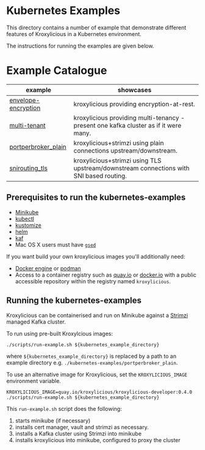 # Kubernetes Examples

This directory contains a number of example that demonstrate different features of Kroxylicious
in a Kubernetes environment.

The instructions for running the examples are given below.


# Example Catalogue

| example                                                | showcases                                                                              |
|--------------------------------------------------------|----------------------------------------------------------------------------------------|
| [envelope-encryption](./envelope-encryption/README.md) | kroxylicious providing encryption-at-rest.                                             |
| [multi-tenant](./multi-tenant/README.md)               | kroxylicious providing multi-tenancy - present one kafka cluster as if it were many.   |
| [portperbroker_plain](./portperbroker_plain/README.md) | kroxylicious+strimzi using plain connections upstream/downstream.                      |
| [snirouting_tls](./snirouting_tls/README.md)           | kroxylicious+strimzi using TLS upstream/downstream connections with SNI based routing. |

## Prerequisites to run the kubernetes-examples

* [Minikube](https://minikube.sigs.k8s.io/docs/start)
* [kubectl](https://kubernetes.io/docs/tasks/tools)
* [kustomize](https://kubectl.docs.kubernetes.io/installation/kustomize/)
* [helm](https://helm.sh/docs/helm/helm_install/)
* [kaf](https://github.com/birdayz/kaf)
* Mac OS X users must have [`gsed`](https://formulae.brew.sh/formula/gnu-sed)

If you want build your own kroxylicious images you'll additionally need: 

* [Docker engine](https://docs.docker.com/engine/install) or [podman](https://podman.io/docs/installation) 
* Access to a container registry such as [quay.io](https://quay.io) or [docker.io](https://docker.io) with a public accessible repository within the registry named `kroxylicious`.


## Running the kubernetes-examples

Kroxylicious can be containerised and run on Minikube against a [Strimzi](https://strimzi.io) managed Kafka cluster.

To run using pre-built Kroxylcious images:

```shell
./scripts/run-example.sh ${kubernetes_example_directory}
```
where `${kubernetes_example_directory}` is replaced by a path to an example directory e.g. `./kubernetes-examples/portperbroker_plain`.

To use an alternative image for Kroxylicious, set the `KROXYLICIOUS_IMAGE` environment variable.

```shell
KROXYLICIOUS_IMAGE=quay.io/kroxylicious/kroxylicious-developer:0.4.0 ./scripts/run-example.sh ${kubernetes_example_directory}
```

This `run-example.sh` script does the following:
1. starts minikube (if necessary)
1. installs cert manager, vault and strimzi as necessary.
1. installs a Kafka cluster using Strimzi into minikube
1. installs kroxylicious into minikube, configured to proxy the cluster


